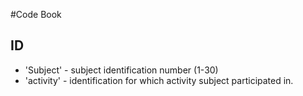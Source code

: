 #Code Book

## ID
* 'Subject' - subject identification number (1-30)
* 'activity' - identification for which activity subject participated in.
